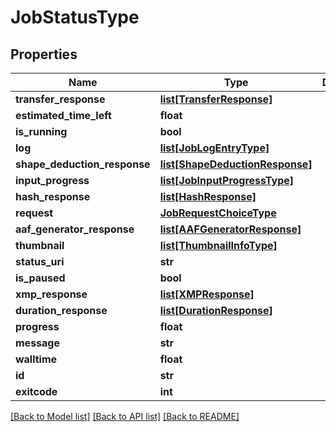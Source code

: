 # JobStatusType

## Properties
Name | Type | Description | Notes
------------ | ------------- | ------------- | -------------
**transfer_response** | [**list[TransferResponse]**](TransferResponse.md) |  | [optional] 
**estimated_time_left** | **float** |  | [optional] 
**is_running** | **bool** |  | 
**log** | [**list[JobLogEntryType]**](JobLogEntryType.md) |  | [optional] 
**shape_deduction_response** | [**list[ShapeDeductionResponse]**](ShapeDeductionResponse.md) |  | [optional] 
**input_progress** | [**list[JobInputProgressType]**](JobInputProgressType.md) |  | [optional] 
**hash_response** | [**list[HashResponse]**](HashResponse.md) |  | [optional] 
**request** | [**JobRequestChoiceType**](JobRequestChoiceType.md) |  | [optional] 
**aaf_generator_response** | [**list[AAFGeneratorResponse]**](AAFGeneratorResponse.md) |  | [optional] 
**thumbnail** | [**list[ThumbnailInfoType]**](ThumbnailInfoType.md) |  | [optional] 
**status_uri** | **str** |  | 
**is_paused** | **bool** |  | 
**xmp_response** | [**list[XMPResponse]**](XMPResponse.md) |  | [optional] 
**duration_response** | [**list[DurationResponse]**](DurationResponse.md) |  | [optional] 
**progress** | **float** |  | [optional] 
**message** | **str** |  | [optional] 
**walltime** | **float** |  | 
**id** | **str** |  | 
**exitcode** | **int** |  | [optional] 

[[Back to Model list]](../README.md#documentation-for-models) [[Back to API list]](../README.md#documentation-for-api-endpoints) [[Back to README]](../README.md)


